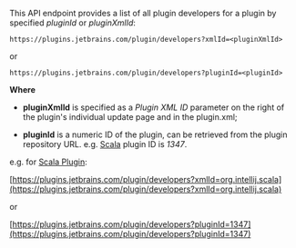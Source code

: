 [//]: # (title: Plugin Developers List API)

This API endpoint provides a list of all plugin developers for a plugin by specified *pluginId* or *pluginXmlId*:
 
```
https://plugins.jetbrains.com/plugin/developers?xmlId=<pluginXmlId>
```

or

```
https://plugins.jetbrains.com/plugin/developers?pluginId=<pluginId>
```

**Where**

* **pluginXmlId** is specified as a *Plugin XML ID* parameter on the right of the plugin's individual update page and in the plugin.xml;

* **pluginId** is a numeric ID of the plugin, can be retrieved from the plugin repository URL. e.g. [Scala](https://plugins.jetbrains.com/plugin/1347-scala) plugin ID is *1347*.

e.g. for [Scala Plugin](https://plugins.jetbrains.com/plugin/1347-scala):

[https://plugins.jetbrains.com/plugin/developers?xmlId=org.intellij.scala](https://plugins.jetbrains.com/plugin/developers?xmlId=org.intellij.scala)

or

[https://plugins.jetbrains.com/plugin/developers?pluginId=1347](https://plugins.jetbrains.com/plugin/developers?pluginId=1347)
